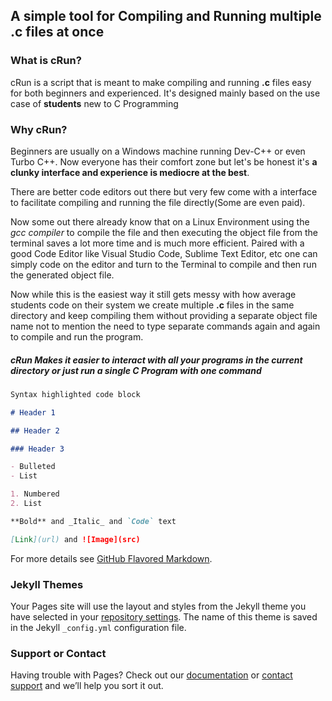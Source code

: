 ## A simple tool for Compiling and Running multiple .c files at once

### What is cRun?

cRun is a script that is meant to make compiling and running **.c** files easy for both beginners and experienced. It's designed mainly based on the use case of **students** new to C Programming

### Why cRun?

Beginners are usually on a Windows machine running Dev-C++ or even Turbo C++. Now everyone has their comfort zone but let's be honest it's **a clunky interface and experience is mediocre at the best**.

There are better code editors out there but very few come with a interface to facilitate compiling and running the file directly(Some are even paid).

Now some out there already know that on a Linux Environment using the _gcc compiler_ to compile the file and then executing the object file from the terminal saves a lot more time and is much more efficient. Paired with a good Code Editor like Visual Studio Code, Sublime Text Editor, etc one can simply code on the editor and turn to the Terminal to compile and then run the generated object file.

Now while this is the easiest way it still gets messy with how average students code on their system we create multiple **.c** files in the same directory and keep compiling them without providing a separate object file name not to mention the need to type separate commands again and again to compile and run the program.

##### cRun Makes it easier to interact with all your programs in the current directory or just run a single C Program with one command

```markdown
Syntax highlighted code block

# Header 1

## Header 2

### Header 3

- Bulleted
- List

1. Numbered
2. List

**Bold** and _Italic_ and `Code` text

[Link](url) and ![Image](src)
```

For more details see
[GitHub Flavored Markdown](https://guides.github.com/features/mastering-markdown/).

### Jekyll Themes

Your Pages site will use the layout and styles from the Jekyll theme you have
selected in your
[repository settings](https://github.com/snehashis365/SimpleScriptsForBash/settings).
The name of this theme is saved in the Jekyll `_config.yml` configuration file.

### Support or Contact

Having trouble with Pages? Check out our
[documentation](https://help.github.com/categories/github-pages-basics/) or
[contact support](https://github.com/contact) and we’ll help you sort it out.
